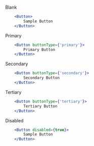 Blank

```jsx
    <Button>
        Sample Button
    </Button>
```

Primary

```jsx
    <Button buttonType={'primary'}>
        Primary Button
    </Button>
```

Secondary

```jsx
    <Button buttonType={'secondary'}>
        Secondary Button
    </Button>
```

Tertiary

```jsx
    <Button buttonType={'tertiary'}>
        Tertiary Button
    </Button>
```

Disabled

```jsx
    <Button disabled={true}>
        Sample Button
    </Button>
```